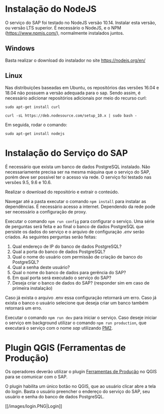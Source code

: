 # Instalação do NodeJS

O serviço do SAP foi testado no NodeJS versão 10.14. Instalar esta versão, ou versão LTS superior.
É necessário o NodeJS, e o NPM (https://www.npmjs.com/), normalmente instalados juntos.

## Windows

Basta realizar o download do instalador no site https://nodejs.org/en/

## Linux

Nas distribuições baseadas em Ubuntu, os repositórios das versões 16.04 e 18.04 não possuem a versão adequada para o sap. Sendo assim, é necessário adicionar repositórios adicionais por meio do recurso curl:

`sudo apt-get install curl`

`curl -sL https://deb.nodesource.com/setup_10.x | sudo bash -`

Em seguida, rodar o comando:

`sudo apt-get install nodejs`

# Instalação do Serviço do SAP

É necessário que exista um banco de dados PostgreSQL instalado. Não necessariamente precisa ser na mesma máquina que o serviço do SAP, porém deve ser possível ter o acesso via rede. O serviço foi testado nas versões 9.5, 9.6 e 10.6.

Realizar o download do repositório e extrair o conteúdo.

Navegar até a pasta executar o comando `npm install` para instalar as dependências. É necessário acesso a internet. Dependendo da rede pode ser necessário a configuração de proxy.

Executar o comando `npm run config` para configurar o serviço. Uma série de perguntas será feita e ao final o banco de dados PostgreSQL que persiste os dados do serviço e o arquivo de configuração _.env_ serão criados. As seguintes perguntas serão feitas:
1. Qual endereço de IP do banco de dados PostgreSQL?
2. Qual a porta do banco de dados PostgreSQL?
3. Qual o nome do usuário com permissão de criação de banco do PostgreSQL?
4. Qual a senha deste usuário?
5. Qual o nome do banco de dados para gerência do SAP?
6. Em qual porta será executado o serviço do SAP?
7. Deseja criar o banco de dados do SAP? (responder sim em caso de primeira instalação)

Caso já exista o arquivo .env essa configuração retornará um erro. Caso já exista o banco o usuário selecione que deseja criar um banco também retornará um erro.

Executar o comando `npm run dev` para iniciar o serviço. Caso deseje iniciar o serviço em background utilizar o comando `npm run production`, que executará o serviço com o nome _sap_ utilizando [PM2](http://pm2.keymetrics.io/).

# Plugin QGIS (Ferramentas de Produção)

Os operadores deverão utilizar o plugin [Ferramentas de Produção](https://github.com/1cgeo/Ferramentas_Producao) no QGIS para se comunicar com o SAP.

O plugin habilita um único botão no QGIS, que ao usuário clicar abre a tela do login. Basta o usuário preencher o endereço do serviço do SAP, seu usuário e senha do banco de dados PostgreSQL.

[[/images/login.PNG|Login]]